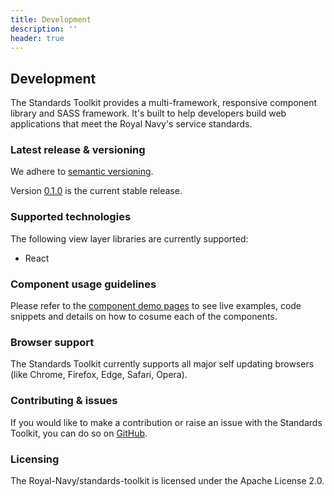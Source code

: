 ```yaml
---
title: Development
description: ''
header: true
---
```


## Development

The Standards Toolkit provides a multi-framework, responsive component library and SASS framework. It's built to help developers build web applications that meet the Royal Navy's service standards.

### Latest release & versioning

We adhere to [semantic versioning](https://semver.org/).

Version [0.1.0](https://github.com/Royal-Navy/standards-toolkit/releases/tag/0.1.0) is the current stable release.

### Supported technologies

The following view layer libraries are currently supported:

- React

### Component usage guidelines

Please refer to the [component demo pages](/components) to see live examples, code snippets and details on how to cosume each of the components.

### Browser support

The Standards Toolkit currently supports all major self updating browsers (like Chrome, Firefox, Edge, Safari, Opera).

### Contributing & issues

If you would like to make a contribution or raise an issue with the Standards Toolkit, you can do so on [GitHub](https://github.com/Royal-Navy/standards-toolkit).

### Licensing

The Royal-Navy/standards-toolkit is licensed under the Apache License 2.0.

